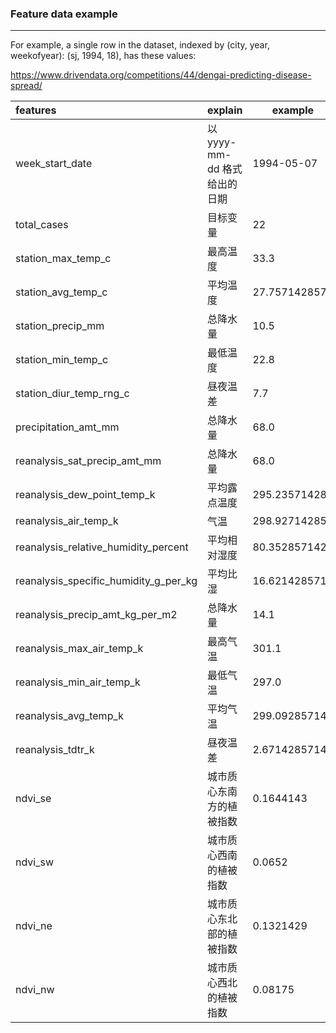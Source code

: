 ### Feature data example

------

For example, a single row in the dataset, indexed by (city, year, weekofyear): (sj, 1994, 18), has these values:

https://www.drivendata.org/competitions/44/dengai-predicting-disease-spread/

| features                              | explain                      | example       |
| :------------------------------------ | ---------------------------- | ------------- |
| week_start_date                       | 以 yyyy-mm-dd 格式给出的日期 | 1994-05-07    |
| total_cases                           | 目标变量                     | 22            |
| station_max_temp_c                    | 最高温度                     | 33.3          |
| station_avg_temp_c                    | 平均温度                     | 27.7571428571 |
| station_precip_mm                     | 总降水量                     | 10.5          |
| station_min_temp_c                    | 最低温度                     | 22.8          |
| station_diur_temp_rng_c               | 昼夜温差                     | 7.7           |
| precipitation_amt_mm                  | 总降水量                     | 68.0          |
| reanalysis_sat_precip_amt_mm          | 总降水量                     | 68.0          |
| reanalysis_dew_point_temp_k           | 平均露点温度                 | 295.235714286 |
| reanalysis_air_temp_k                 | 气温                         | 298.927142857 |
| reanalysis_relative_humidity_percent  | 平均相对湿度                 | 80.3528571429 |
| reanalysis_specific_humidity_g_per_kg | 平均比湿                     | 16.6214285714 |
| reanalysis_precip_amt_kg_per_m2       | 总降水量                     | 14.1          |
| reanalysis_max_air_temp_k             | 最高气温                     | 301.1         |
| reanalysis_min_air_temp_k             | 最低气温                     | 297.0         |
| reanalysis_avg_temp_k                 | 平均气温                     | 299.092857143 |
| reanalysis_tdtr_k                     | 昼夜温差                     | 2.67142857143 |
| ndvi_se                               | 城市质心东南方的植被指数     | 0.1644143     |
| ndvi_sw                               | 城市质心西南的植被指数       | 0.0652        |
| ndvi_ne                               | 城市质心东北部的植被指数     | 0.1321429     |
| ndvi_nw                               | 城市质心西北的植被指数       | 0.08175       |